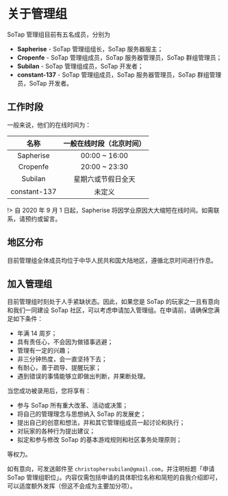# 关于管理组

SoTap 管理组目前有五名成员，分别为

- **Sapherise** - SoTap 管理组组长，SoTap 服务器服主；
- **Cropenfe** - SoTap 管理组成员，SoTap 服务器管理员，SoTap 群组管理员；
- **Subilan** - SoTap 管理组成员，SoTap 开发者；
- **constant-137** - SoTap 管理组成员，SoTap 服务器管理员，SoTap 群组管理员，SoTap 开发者。

## 工作时段

一般来说，他们的在线时间为：

|     名称     |          一般在线时段（北京时间）       |
| :----------: | :------------------------------------: |
|  Sapherise   |             00:00 ~ 16:00              |
|   Cropenfe   |             20:00 ~ 23:30              |
|   Subilan    |           星期六或节假日全天           |
| constant-137 |                 未定义                 |

!> 自 2020 年 9 月 1 日起，Sapherise 将因学业原因大大缩短在线时间。如需联系，请预约或留言。

## 地区分布

目前管理组全体成员均位于中华人民共和国大陆地区，遵循北京时间进行作息。

## 加入管理组

目前管理组时刻处于人手紧缺状态。因此，如果您是 SoTap 的玩家之一且有意向和我们一同建设 SoTap 社区，可以考虑申请加入管理组。在申请前，请确保您满足如下条件：

- 年满 14 周岁；
- 具有责任心，不会因为做错事逃避；
- 管理有一定的兴趣；
- 非三分钟热度，会一直坚持下去；
- 有耐心，善于疏导、提醒玩家；
- 遇到错误的事情能够立即做出判断，并果断处理。

当您成功被录用后，您将享有：

- 参与 SoTap 所有重大改革、活动或决策；
- 将自己的管理理念与思想纳入 SoTap 的发展史；
- 提出自己的创意和想法，并和其它管理组成员一起讨论和执行；
- 对玩家的各种行为提出建议；
- 拟定和参与修改 SoTap 的基本游戏规则和社区事务处理原则；

等权力。

如有意向，可发送邮件至 `christophersubilan@gmail.com`，并注明标题「申请 SoTap 管理组职位」。内容仅需包括申请的具体职位名称和简短的自我介绍即可，可以适度额外发挥（但这不会成为主要加分项）。
